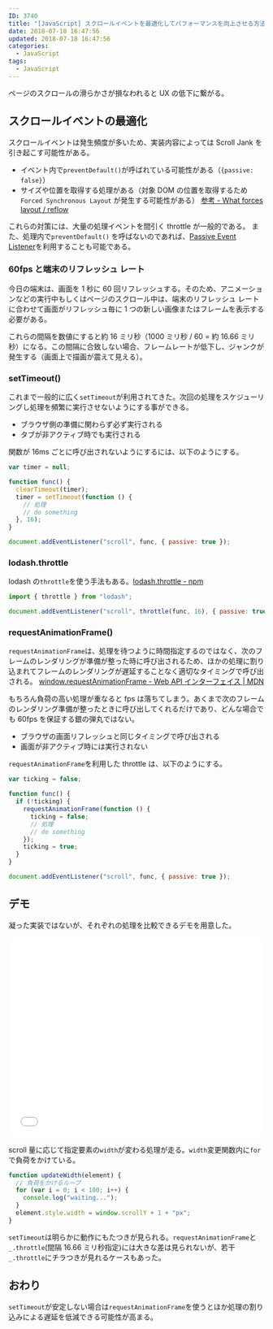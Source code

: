 ```yaml
---
ID: 3740
title: "[JavaScript] スクロールイベントを最適化してパフォーマンスを向上させる方法"
date: 2018-07-18 16:47:56
updated: 2018-07-18 16:47:56
categories:
  - JavaScript
tags: 
  - JavaScript
---
```


ページのスクロールの滑らかさが損なわれると UX の低下に繋がる。

## スクロールイベントの最適化

スクロールイベントは発生頻度が多いため、実装内容によっては Scroll Jank を引き起こす可能性がある。

- イベント内で`preventDefault()`が呼ばれている可能性がある（`{passive: false}`）
- サイズや位置を取得する処理がある（対象 DOM の位置を取得するため `Forced Synchronous Layout` が発生する可能性がある）
  [参考 - What forces layout / reflow](https://gist.github.com/paulirish/5d52fb081b3570c81e3a)

これらの対策には、大量の処理イベントを間引く throttle が一般的である。
また、処理内で`preventDefault()` を呼ばないのであれば、[Passive Event Listener](https://b.0218.jp/20180714221323.html)を利用することも可能である。

### 60fps と端末のリフレッシュ レート

今日の端末は、画面を 1 秒に 60 回リフレッシュする。そのため、アニメーションなどの実行中もしくはページのスクロール中は、端末のリフレッシュ レートに合わせて画面がリフレッシュ毎に 1 つの新しい画像またはフレームを表示する必要がある。

これらの間隔を数値にすると約 16 ミリ秒（1000 ミリ秒 / 60 = 約 16.66 ミリ秒）になる。この間隔に合致しない場合、フレームレートが低下し、ジャンクが発生する（画面上で描画が震えて見える）。

### setTimeout()

これまで一般的に広く`setTimeout`が利用されてきた。次回の処理をスケジューリングし処理を頻繁に実行させないようにする事ができる。

- ブラウザ側の準備に関わらず必ず実行される
- タブが非アクティブ時でも実行される

関数が 16ms ごとに呼び出されないようにするには、以下のようにする。

```js
var timer = null;

function func() {
  clearTimeout(timer);
  timer = setTimeout(function () {
    // 処理
    // do something
  }, 16);
}

document.addEventListener("scroll", func, { passive: true });
```

### lodash.throttle

lodash の`throttle`を使う手法もある。[lodash.throttle - npm](https://www.npmjs.com/package/lodash.throttle)

```js
import { throttle } from "lodash";

document.addEventListener("scroll", throttle(func, 16), { passive: true });
```

### requestAnimationFrame()

`requestAnimationFrame`は、処理を待つように時間指定するのではなく、次のフレームのレンダリングが準備が整った時に呼び出されるため、ほかの処理に割り込まれてフレームのレンダリングが遅延することなく適切なタイミングで呼び出される。
[window.requestAnimationFrame - Web API インターフェイス | MDN](https://developer.mozilla.org/ja/docs/Web/API/Window/requestAnimationFrame)

もちろん負荷の高い処理が重なると fps は落ちてしまう。あくまで次のフレームのレンダリング準備が整ったときに呼び出してくれるだけであり、どんな場合でも 60fps を保証する銀の弾丸ではない。

- ブラウザの画面リフレッシュと同じタイミングで呼び出される
- 画面が非アクティブ時には実行されない

`requestAnimationFrame`を利用した throttle は、以下のようにする。

```js
var ticking = false;

function func() {
  if (!ticking) {
    requestAnimationFrame(function () {
      ticking = false;
      // 処理
      // do something
    });
    ticking = true;
  }
}

document.addEventListener("scroll", func, { passive: true });
```

## デモ

凝った実装ではないが、それぞれの処理を比較できるデモを用意した。

<iframe height='394' scrolling='no' title='requestAnimationFrame vs throttle vs setTimeout' src='//codepen.io/hiro0218/embed/LBZVQv/?height=394&theme-id=light&default-tab=result&embed-version=2' frameborder='no' allowtransparency='true' allowfullscreen='true' style='width: 100%;'>See the Pen <a href='https://codepen.io/hiro0218/pen/LBZVQv/'>requestAnimationFrame vs throttle vs setTimeout</a> by hiro (<a href='https://codepen.io/hiro0218'>@hiro0218</a>) on <a href='https://codepen.io'>CodePen</a>.
</iframe>

scroll 量に応じて指定要素の`width`が変わる処理が走る。`width`変更関数内に`for`で負荷をかけている。

```js
function updateWidth(element) {
  // 負荷をかけるループ
  for (var i = 0; i < 100; i++) {
    console.log("waiting...");
  }
  element.style.width = window.scrollY + 1 + "px";
}
```

`setTimeout`は明らかに動作にもたつきが見られる。`requestAnimationFrame`と`_.throttle`(間隔 16.66 ミリ秒指定)には大きな差は見られないが、若干`_.throttle`にチラつきが見れるケースもあった。

## おわり

`setTimeout`が安定しない場合は`requestAnimationFrame`を使うとほか処理の割り込みによる遅延を低減できる可能性が高まる。
